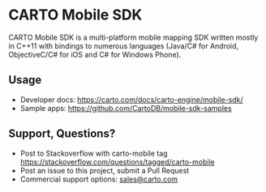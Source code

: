 # CARTO Mobile SDK 

CARTO Mobile SDK is a multi-platform mobile
mapping SDK written mostly in C++11 with bindings to numerous languages
(Java/C# for Android, ObjectiveC/C# for iOS and C# for Windows Phone).


## Usage

* Developer docs: https://carto.com/docs/carto-engine/mobile-sdk/
* Sample apps: https://github.com/CartoDB/mobile-sdk-samples

## Support, Questions?

* Post to Stackoverflow with carto-mobile tag https://stackoverflow.com/questions/tagged/carto-mobile
* Post an issue to this project, submit a Pull Request
* Commercial support options: sales@carto.com
